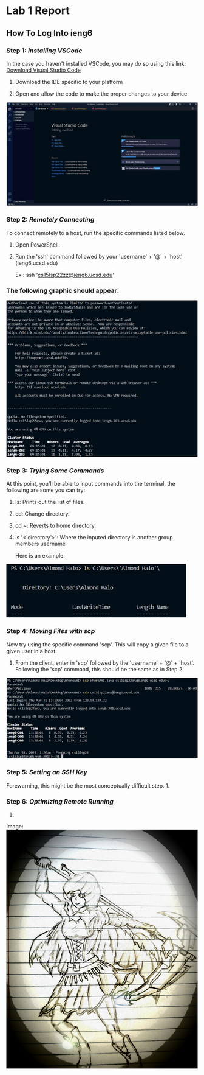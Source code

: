 
# Lab 1 Report

## How To Log Into ieng6

### **Step 1:** *Installing VSCode*

In the case you haven't installed VSCode, you may do so using this link: [Download Visual Studio Code](https://code.visualstudio.com/)

1. Download the IDE specific to your platform

2. Open and allow the code to make the proper changes to your device

![](Step_1.jpg)
### **Step 2:** *Remotely Connecting*

To connect remotely to a host, run the specific commands listed below.

1. Open PowerShell.

2. Run the 'ssh' command followed by your 'username' + '@' + 'host' (ieng6.ucsd.edu) 

   Ex : ssh 'cs15lsp22zz@ieng6.ucsd.edu'

### The following graphic should appear:

![](Step_2.jpg)

### **Step 3:** *Trying Some Commands*

At this point, you'll be able to input commands into the terminal, the following are some you can try:

1. ls: Prints out the list of files.

2. cd: Change directory.

3. cd ~: Reverts to home directory.

4. ls '<'directory'>': Where the inputed directory is another group members username

    Here is an example:

![](Step_3.jpg)

### **Step 4:** *Moving Files with scp*

Now try using the specific command 'scp'. This will copy a given file to a given user in a host.

1. From the client, enter in 'scp' followed by the 'username' + '@' + 'host'. Following the 'scp' command, this should be the same as in Step 2.

![](Step_4.jpg)

### **Step 5:** *Setting an SSH Key*

Forewarning, this might be the most conceptually difficult step.
1. 

### **Step 6:** *Optimizing Remote Running*

1. 

Image:
![Test_Image](20210907_171519.jpg)

